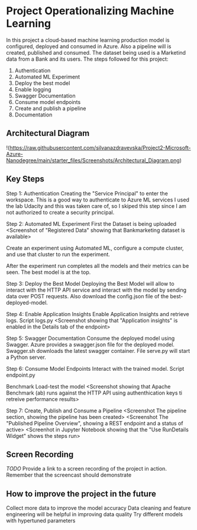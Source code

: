 
# Project Operationalizing Machine Learning

In this project a cloud-based machine learning production model is configured, deployed and consumed in Azure. Also a pipeline will is created, published and consumed. The dataset being used is a Marketind data from a Bank and its users. The steps followed for this project:
1. Authentication
2. Automated ML Experiment
3. Deploy the best model
4. Enable logging
5. Swagger Documentation
6. Consume model endpoints
7. Create and publish a pipeline
8. Documentation

## Architectural Diagram
!(https://raw.githubusercontent.com/silvanazdravevska/Project2-Microsoft-Azure-Nanodegree/main/starter_files/Screenshots/Architectural_Diagram.png)


## Key Steps
 

Step 1: Authentication
Creating the "Service Principal" to enter the workspace. This is a good way to authenticate to Azure ML services
I used the lab Udacity and this was taken care of, so I skiped this step since I am not authorized to create a security principal. 

Step 2: Automated ML Experiment
First the Dataset is being uploaded
<Screenshot of "Registered Data" showing that Bankmarketing dataset is available>

Create an experiment using Automated ML, configure a compute cluster, and use that cluster to run the experiment.
<Screenshot showing that the experiment is showwn as completed>

After the experiment run completes all the models and their metrics can be seen. The best model is at the top.
<Screenshot of the best model after the experiment completes>

Step 3: Deploy the Best Model
Deploying the Best Model will allow to interact with the HTTP API service and interact with the model by sending data over POST requests. Also download the config.json file of the best-deployed-model.

Step 4: Enable Application Insights
Enable Application Insights and retrieve logs. Script logs.py
<Screenshot showing that "Application insights" is enabled in the Details tab of the endpoint>
<Screenshoot showing logs by running the provided logs.py script>
    
Step 5: Swagger Documentation
Consume the deployed model using Swagger. Azure provides a swagger.json file for the deployed model. Swagger.sh downloads the latest swagger container. File serve.py will start a Python server.
<Screenshot showing that swagger runs on localhost showing the HTTP API methods and responses for the model>

Step 6: Consume Model Endpoints
Interact with the trained model. Script endpoint.py
<Screenshot showing that the endpoint.py script runs against the API producing JSON output from the model>
    
Benchmark
Load-test the model
<Screenshot showing that Apache Benchmark (ab) runs against the HTTP API using authenthication keys ti retreive performance results>

Step 7: Create, Publish and Consume a Pipeline
<Screenshot The pipeline section, showing the pipeline has been created>
<Screenshot showing the pipeline endpoint>
<Screenshot showing the Bankmarketing dataset with the AutoML module>
<Screenshot The "Published Pipeline Overview", showing a REST endpoint and a status of active>
<Screenhot in Jupyter Notebook showing that the "Use RunDetails Widget" shows the steps run>
<Screenshot showing the Scheduled run>
    
    
## Screen Recording
*TODO* Provide a link to a screen recording of the project in action. Remember that the screencast should demonstrate  
    
   
## How to improve the project in the future    
Collect more data to improve the model accuracy
Data cleaning and feature engineering will be helpful in improving data quality
Try different models with hypertuned parameters   
    
    

